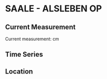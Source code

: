 # SAALE - ALSLEBEN OP

## Current Measurement

Current measurement: <Value topic="rivers/pegel-online/SAALE/ALSLEBEN-OP/measurementValue"/> cm

## Time Series

<TimeSeries topic="rivers/pegel-online/SAALE/ALSLEBEN-OP/measurementValue" period="week" />

## Location

<WorldMap>
  <Marker lat="51.70638004340615" lon="11.679214205831704" labelTopic="rivers/pegel-online/SAALE/ALSLEBEN-OP/measurementValue" />
</WorldMap>
